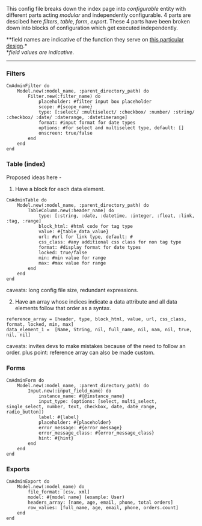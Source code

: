 This config file breaks down the index page into *configurable* entity with different parts acting *modular* and independently configurable. 4 parts are descibed here *filters*, *table*, *form*, *export*. These 4 parts have been broken down into blocks of configuration which get executed independently.

**field names are indicative of the function they serve on [this particular design](https://www.figma.com/file/4VGtOxC8k0EDCRtukAgF3E/Admin-panel?node-id=1218%3A59).*<br>
**field values are indicative.*
***

### Filters

```
CmAdminFilter do
	Model.new(:model_name, :parent_directory_path) do
		Filter.new(:filter_name) do
			placeholder: #filter input box placeholder
			scope: #{scope_name}
			type: [:select/ :multiselect/ :checkbox/ :number/ :string/ :checkbox/ :date/ :daterange, :datetimerange]
			format: #input format for date types
			options: #for select and multiselect type, default: []
			onscreen: true/false
		end
	end
end
```

### Table (index)

Proposed ideas here - 
1. Have a block for each data element. 
```
CmAdminTable do
	Model.new(:model_name, :parent_directory_path) do
		TableColumn.new(:header_name) do
			type: [:string, :date, :datetime, :integer, :float, :link, :tag, :range]
			block_html: #html code for tag type
			value: #{table_data_value}
			url: #url for link type, default: #
			css_class: #any additional css class for non tag type
			format: #display format for date types
			locked: true/false
			min: #min value for range
			max: #max value for range
		end
	end
end
```
caveats: long config file size, redundant expressions.

2. Have an array whose indices indicate a data attribute and all data elements follow that order as a syntax.
```
reference_array = [header, type, block_html, value, url, css_class, format, locked, min, max]
data_element_1 =  [Name, String, nil, full_name, nil, nam, nil, true, nil, nil]
```
caveats: invites devs to make mistakes because of the need to follow an order.
plus point: reference array can also be made custom. 

### Forms

```
CmAdminForm do
	Model.new(:model_name, :parent_directory_path) do
		Input.new(:input_field_name) do
			instance_name: #{@instance_name}
			input_type: (options: [select, multi_select, single_select, number, text, checkbox, date, date_range, radio_button])
			label: #{label}
			placeholder: #{placeholder}
			error_message: #{error_message}
			error_message_class: #{error_message_class}
			hint: #{hint}
		end
	end
end
```

### Exports

```
CmAdminExport do
	Model.new(:model_name) do
		file_format: [csv, xml]
		model: #{model name} (example: User)
		headers_array: [name, age, email, phone, total orders]
		row_values: [full_name, age, email, phone, orders.count]
	end
end

```
